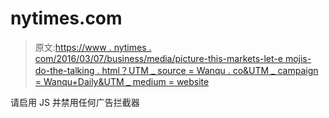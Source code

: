 # nytimes.com

> 原文:[https://www . nytimes . com/2016/03/07/business/media/picture-this-markets-let-e mojis-do-the-talking . html？UTM _ source = Wanqu . co&UTM _ campaign = Wanqu+Daily&UTM _ medium = website](https://www.nytimes.com/2016/03/07/business/media/picture-this-marketers-let-emojis-do-the-talking.html?utm_source=wanqu.co&utm_campaign=Wanqu+Daily&utm_medium=website)

请启用 JS 并禁用任何广告拦截器